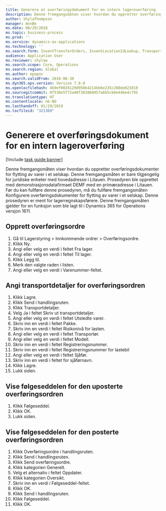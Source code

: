 ```yaml
---
title: Generere et overføringsdokument for en intern lageroverføring
description: Denne fremgangsmåten viser hvordan du oppretter overføringsdokumenter for flytting av varer i et selskap.
author: ShylaThompson
manager: AnnBe
ms.date: 08/29/2018
ms.topic: business-process
ms.prod: ''
ms.service: dynamics-ax-applications
ms.technology: ''
ms.search.form: InventTransferOrders, InventLocationIdLookup, TransportationDocument, HcmWorkerLookUp, SrsReportViewerForm, InventTransferParmShip
audience: Application User
ms.reviewer: shylaw
ms.search.scope: Core, Operations
ms.search.region: Global
ms.author: epopov
ms.search.validFrom: 2016-06-30
ms.dyn365.ops.version: Version 7.0.0
ms.openlocfilehash: 4b9ef0026129d958b4214bb6e235c288de023d10
ms.sourcegitcommit: 0f530e5f72a40f383868957a6b5cb0e446e4c795
ms.translationtype: HT
ms.contentlocale: nb-NO
ms.lasthandoff: 01/29/2019
ms.locfileid: "321369"
---
```

# <a name="generate-a-transfer-document-for-an-internal-inventory-transfer"></a>Generere et overføringsdokument for en intern lageroverføring

[!include [task guide banner](../../includes/task-guide-banner.md)]

Denne fremgangsmåten viser hvordan du oppretter overføringsdokumenter for flytting av varer i et selskap. Denne fremgangsmåten er bare tilgjengelig for juridiske enheter med hovedadresse i Litauen. Prosedyren ble opprettet med demonstrasjonsdatafirmaet DEMF med en primæradresse i Litauen. Før du kan fullføre denne prosedyren, må du fullføre fremgangsmåten Konfigurere overføringsdokumenter for flytting av varer i et selskap. Denne prosedyren er ment for lagerregnskapsførere. Denne fremgangsmåten gjelder for en funksjon som ble lagt til i Dynamics 365 for Operations versjon 1611.


## <a name="create-a-transfer-order"></a>Opprett overføringsordre
1. Gå til Lagerstyring > Innkommende ordrer > Overføringsordre.
2. Klikk Ny.
3. Angi eller velg en verdi i feltet Fra lager.
4. Angi eller velg en verdi i feltet Til lager.
5. Klikk Legg til.
6. Merk den valgte raden i listen.
7. Angi eller velg en verdi i Varenummer-feltet.

## <a name="enter-transportation-details-for-the-transfer-order"></a>Angi transportdetaljer for overføringsordren
1. Klikk Lagre.
2. Klikk Send i handlingsruten.
3. Klikk Transportdetaljer.
4. Velg Ja i feltet Skriv ut transportdetaljer.
5. Angi eller velg en verdi i feltet Utstedte varer.
6. Skriv inn en verdi i feltet Pakke.
7. Skriv inn en verdi i feltet Risikonivå for lasten.
8. Angi eller velg en verdi i feltet Transportør.
9. Angi eller velg en verdi i feltet Modell.
10. Skriv inn en verdi i feltet Registreringsnummer.
11. Skriv inn en verdi i feltet Registreringsnummer for lastebil
12. Angi eller velg en verdi i feltet Sjåfør.
13. Skriv inn en verdi i feltet for sjåførnavn.
14. Klikk Lagre.
15. Lukk siden.

## <a name="view-the-packing-slip-for-the-unposted-transfer-order"></a>Vise følgeseddelen for den uposterte overføringsordren
1. Klikk Følgeseddel.
2. Klikk OK.
3. Lukk siden.

## <a name="view-the-packing-slip-for-the-posted-transfer-order"></a>Vise følgeseddelen for den posterte overføringsordren
1. Klikk Overføringsordre i handlingsruten.
2. Klikk Send i handlingsruten.
3. Klikk Send overføringsordre.
4. Klikk kategorien Generelt.
5. Velg et alternativ i feltet Oppdater.
6. Klikk kategorien Oversikt.
7. Skriv inn en verdi i Følgeseddel-feltet.
8. Klikk OK.
9. Klikk Send i handlingsruten.
10. Klikk Følgeseddel.
11. Klikk OK.

